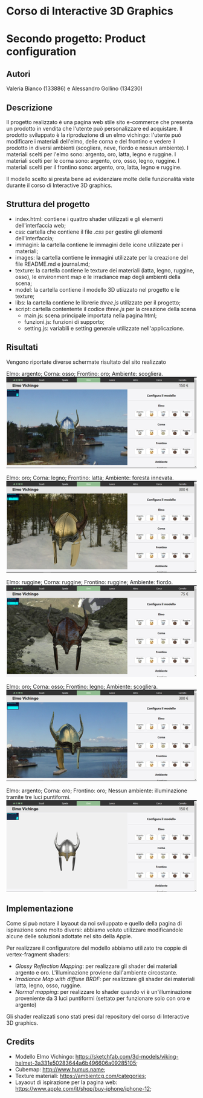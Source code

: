 # Corso di Interactive 3D Graphics
# Secondo progetto: Product configuration

## Autori
Valeria Bianco (133886) e Alessandro Gollino (134230)

## Descrizione

Il progetto realizzato è una pagina web stile sito e-commerce che presenta un prodotto in vendita che l'utente può personalizzare ed acquistare. 
Il prodotto sviluppato è la riproduzione di un elmo vichingo: l'utente può modificare i materiali dell'elmo, delle corna e del frontino e vedere il prodotto in diversi ambienti (scogliera, neve, fiordo e nessun ambiente). 
I materiali scelti per l'elmo sono: argento, oro, latta, legno e ruggine. I materiali scelti per le corna sono: argento, oro, osso, legno, ruggine. I materiali scelti per il frontino sono: argento, oro, latta, legno e ruggine.

Il modello scelto si presta bene ad evidenziare molte delle funzionalità viste durante il corso di Interactive 3D graphics.

## Struttura del progetto
- index.html: contiene i quattro shader utilizzati e gli elementi dell'interfaccia web;
- css: cartella che contiene il file *.css* per gestire gli elementi dell'interfaccia;
- immagini: la cartella contiene le immagini delle icone utilizzate per i materiali;
- images: la cartella contiene le immagini utilizzate per la creazione del file README.md e journal.md;
- texture: la cartella contiene le texture dei materiali (latta, legno, ruggine, osso), le environment map e le irradiance map degli ambienti della scena;
- model: la cartella contiene il modello 3D utiizzato nel progetto e le texture;
- libs: la cartella contiene le librerie *three.js* utilizzate per il progetto;
- script: cartella contentente il codice *three.js* per la creazione della scena
	- main.js: scena principale importata nella pagina html;
	- funzioni.js: funzioni di supporto;
	- setting.js: variabili e setting generale utilizzate nell'applicazione.

## Risultati
Vengono riportate diverse schermate risultato del sito realizzato

Elmo: argento; Corna: osso; Frontino: oro; Ambiente: scogliera.
![elmo argento, corna osso, frontino oro, ambiente scogliera](images/Risultato1.png)

Elmo: oro; Corna: legno; Frontino: latta; Ambiente: foresta innevata.
![elmo oro, corna legno, frontino latta, ambiente foresta innevata](images/Risultato2.png)

Elmo: ruggine; Corna: ruggine; Frontino: ruggine; Ambiente: fiordo.
![elmo ruggine, corna ruggine, frontino ruggine, ambiente scogliera](images/Risultato3.png)

Elmo: oro; Corna: osso; Frontino: legno; Ambiente: scogliera.
![elmo oro, corna osso, frontino legno, ambiente scogliera](images/Risultato5.png)

Elmo: argento; Corna: oro; Frontino: oro; Nessun ambiente: illuminazione tramite tre luci puntiformi.
![elmo argento, corna oro, frontino oro, nessun ambiente](images/Risultato4.png)

## Implementazione
Come si può notare il layaout da noi sviluppato e quello della pagina di ispirazione sono molto diversi: abbiamo voluto utilizzare modificandole alcune delle soluzioni adottate nel sito della Apple. 

Per realizzare il configuratore del modello abbiamo utilizato tre coppie di vertex-fragment shaders:

* *Glossy Reflection Mapping*: per realizzare gli shader dei materiali argento e oro. L'illuminazione proviene dall'ambiente circostante.
* *Irradiance Map with diffuse BRDF*: per realizzare gli shader dei materiali latta, legno, osso, ruggine.
* *Normal mapping*: per realizzare lo shader quando vi è un'illuminazione proveniente da 3 luci puntiformi (settato per funzionare solo con oro e argento)

Gli shader realizzati sono stati presi dal repository del corso di Interactive 3D graphics.

## Credits
- Modello Elmo Vichingo: https://sketchfab.com/3d-models/viking-helmet-3a331e50283644a6b496606a09285105;
- Cubemap: http://www.humus.name;
- Texture materiali: https://ambientcg.com/categories;
- Layaout di ispirazione per la pagina web: https://www.apple.com/it/shop/buy-iphone/iphone-12;
